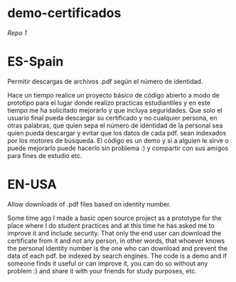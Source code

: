 # demo-certificados

_Repo 1_

# ES-Spain
Permitir descargas de archivos .pdf según el número de identidad.

Hace un tiempo realice un proyecto básico de código abierto a modo de prototipo para el lugar donde realizo practicas estudiantiles y en este tiempo me ha solicitado mejorarlo y que incluya seguridades. Que solo el usuario final pueda descargar su certificado y no cualquier persona, en otras palabras, que quien sepa el número de identidad de la personal sea quien pueda descargar y evitar que los datos de cada pdf. sean indexados por los motores de búsqueda.
El código es un demo y si a alguien le sirve o puede mejorarlo puede hacerlo sin problema :) y compartir con sus amigos para fines de estudio etc.

# EN-USA
Allow downloads of .pdf files based on identity number.

Some time ago I made a basic open source project as a prototype for the place where I do student practices and at this time he has asked me to improve it and include security. That only the end user can download the certificate from it and not any person, in other words, that whoever knows the personal identity number is the one who can download and prevent the data of each pdf. be indexed by search engines.
The code is a demo and if someone finds it useful or can improve it, you can do so without any problem :) and share it with your friends for study purposes, etc.

